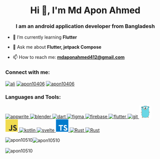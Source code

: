 
<h1 align="center">Hi 👋, I'm Md Apon Ahmed</h1>
<h3 align="center">I am an android application developer from Bangladesh</h3>


- 🌱 I’m currently learning **Flutter**

- 💬 Ask me about **Flutter, jetpack Compose**

- 📫 How to reach me: **mdaponahmed412@gmail.com**


<h3 align="left">Connect with me:</h3>


<p align="left">
<a href="https://t.me/apon105" target="blank"><img align="center" src="https://www.svgrepo.com/show/452115/telegram.svg" alt="ali" height="30" width="40" /></a>
<a href="https://instagram.com/apon10406" target="blank"><img align="center" src="https://raw.githubusercontent.com/rahuldkjain/github-profile-readme-generator/master/src/images/icons/Social/instagram.svg" alt="apon10406" height="30" width="40" /></a>
<a href="https://www.facebook.com/profile.php?id=100094350981741" target="blank"><img align="center" src="https://www.svgrepo.com/show/475647/facebook-color.svg" alt="apon10406" height="30" width="40" /></a>
</p>


<h3 align="left">Languages and Tools:</h3>
<p align="left"> 
    <a href="https://appwrite.io" target="_blank" rel="noreferrer"> 
        <img src="https://www.vectorlogo.zone/logos/appwriteio/appwriteio-icon.svg" alt="appwrite" width="40" height="40"/>
    </a>
    <a href="https://www.blender.org/" target="_blank" rel="noreferrer"> 
        <img src="https://download.blender.org/branding/community/blender_community_badge_white.svg" alt="blender" width="40" height="40"/>
    </a>
    <a href="https://dart.dev" target="_blank" rel="noreferrer"> 
        <img src="https://www.vectorlogo.zone/logos/dartlang/dartlang-icon.svg" alt="dart" width="40" height="40"/>
    </a>
    <a href="https://www.figma.com/" target="_blank" rel="noreferrer"> 
        <img src="https://www.vectorlogo.zone/logos/figma/figma-icon.svg" alt="figma" width="40" height="40"/>
    </a>
    <a href="https://firebase.google.com/" target="_blank" rel="noreferrer"> 
        <img src="https://www.vectorlogo.zone/logos/firebase/firebase-icon.svg" alt="firebase" width="40" height="40"/>
    </a>
    <a href="https://flutter.dev" target="_blank" rel="noreferrer"> 
        <img src="https://www.vectorlogo.zone/logos/flutterio/flutterio-icon.svg" alt="flutter" width="40" height="40"/>
    </a>
    <a href="https://git-scm.com/" target="_blank" rel="noreferrer"> 
        <img src="https://www.vectorlogo.zone/logos/git-scm/git-scm-icon.svg" alt="git" width="40" height="40"/>
    </a>
    <a href="https://golang.org" target="_blank" rel="noreferrer"> 
        <img src="https://raw.githubusercontent.com/devicons/devicon/master/icons/go/go-original.svg" alt="go" width="40" height="40"/>
    </a>
    <a href="https://developer.mozilla.org/en-US/docs/Web/JavaScript" target="_blank" rel="noreferrer"> 
        <img src="https://raw.githubusercontent.com/devicons/devicon/master/icons/javascript/javascript-original.svg" alt="javascript" width="40" height="40"/>
    </a>
    <a href="https://kotlinlang.org" target="_blank" rel="noreferrer"> 
        <img src="https://www.vectorlogo.zone/logos/kotlinlang/kotlinlang-icon.svg" alt="kotlin" width="40" height="40"/>
    </a>
    <a href="https://svelte.dev" target="_blank" rel="noreferrer"> 
        <img src="https://upload.wikimedia.org/wikipedia/commons/1/1b/Svelte_Logo.svg" alt="svelte" width="40" height="40"/>
    </a>
    <a href="https://www.typescriptlang.org/" target="_blank" rel="noreferrer"> 
        <img src="https://raw.githubusercontent.com/devicons/devicon/master/icons/typescript/typescript-original.svg" alt="typescript" width="40" height="40"/>
    </a> 
     <a href="https://www.rust-lang.org/" target="_blank" rel="noreferrer"> 
        <img src="https://www.svgrepo.com/show/374056/rust.svg" alt="Rust" width="40" height="40"/>
    </a> 
     <a href="https://www.djangoproject.com/" target="_blank" rel="noreferrer"> 
        <img src="https://www.svgrepo.com/show/353657/django-icon.svg" alt="Rust" width="40" height="40"/>
    </a> 
</p>

<p>
    <img align="left" src="https://github-readme-stats.vercel.app/api/top-langs?username=apon10510&show_icons=true&locale=en&layout=compact" alt="apon10510" />
</p>

<p>
    <img align="center" src="https://github-readme-stats.vercel.app/api?username=apon10510&show_icons=true&locale=en" alt="apon10510" />
</p>

<p>
    <img align="center" src="https://github-readme-streak-stats.herokuapp.com/?user=apon10510&" alt="apon10510" />
</p>
